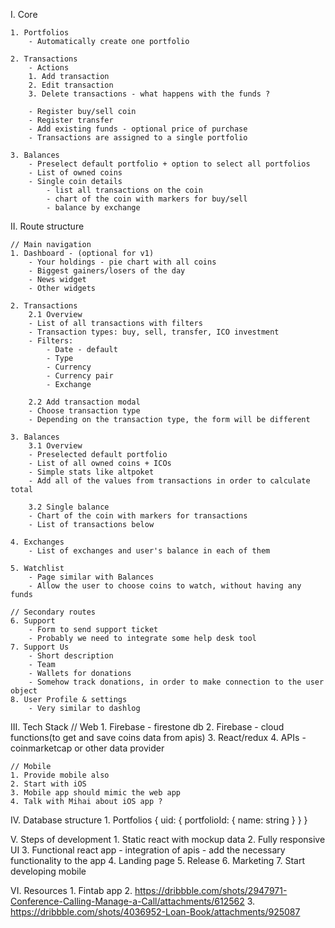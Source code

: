 I. Core

    1. Portfolios
        - Automatically create one portfolio

    2. Transactions
        - Actions
        1. Add transaction
        2. Edit transaction
        3. Delete transactions - what happens with the funds ?

        - Register buy/sell coin
        - Register transfer
        - Add existing funds - optional price of purchase
        - Transactions are assigned to a single portfolio

    3. Balances
        - Preselect default portfolio + option to select all portfolios
        - List of owned coins
        - Single coin details
            - list all transactions on the coin
            - chart of the coin with markers for buy/sell
            - balance by exchange


II. Route structure

    // Main navigation
    1. Dashboard - (optional for v1)
        - Your holdings - pie chart with all coins
        - Biggest gainers/losers of the day
        - News widget
        - Other widgets

    2. Transactions
        2.1 Overview
        - List of all transactions with filters
        - Transaction types: buy, sell, transfer, ICO investment
        - Filters:
            - Date - default
            - Type
            - Currency
            - Currency pair
            - Exchange

        2.2 Add transaction modal
        - Choose transaction type
        - Depending on the transaction type, the form will be different

    3. Balances
        3.1 Overview
        - Preselected default portfolio
        - List of all owned coins + ICOs
        - Simple stats like altpoket
        - Add all of the values from transactions in order to calculate total

        3.2 Single balance
        - Chart of the coin with markers for transactions
        - List of transactions below

    4. Exchanges
        - List of exchanges and user's balance in each of them

    5. Watchlist
        - Page similar with Balances
        - Allow the user to choose coins to watch, without having any funds

    // Secondary routes
    6. Support
        - Form to send support ticket
        - Probably we need to integrate some help desk tool
    7. Support Us
        - Short description
        - Team
        - Wallets for donations
        - Somehow track donations, in order to make connection to the user object
    8. User Profile & settings
        - Very similar to dashlog


III. Tech Stack
    // Web
    1. Firebase - firestone db
    2. Firebase - cloud functions(to get and save coins data from apis)
    3. React/redux
    4. APIs - coinmarketcap or other data provider

    // Mobile
    1. Provide mobile also
    2. Start with iOS
    3. Mobile app should mimic the web app
    4. Talk with Mihai about iOS app ?


IV. Database structure
    1. Portfolios {
        uid: {
            portfolioId: {
                name: string
            }
        }
    }

V. Steps of development
    1. Static react with mockup data
    2. Fully responsive UI
    3. Functional react app
        - integration of apis
        - add the necessary functionality to the app
    4. Landing page
    5. Release
    6. Marketing
    7. Start developing mobile

VI. Resources
    1. Fintab app
    2. https://dribbble.com/shots/2947971-Conference-Calling-Manage-a-Call/attachments/612562
    3. https://dribbble.com/shots/4036952-Loan-Book/attachments/925087